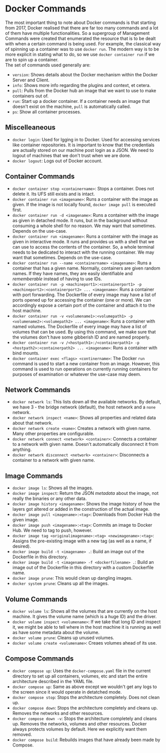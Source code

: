 # Docker Commands

The most important thing to note about Docker commands is that starting from 2017, Docker realised that there are far too many commands and a lot of them have multiple functionalities. So a supergroup of Management Commands were created that enumerated the resource that is to be dealt with when a certain command is being used. For example, the classical way of spinning up a container was to use `docker run`. The modern way is to be more explicit in stating what to do, so we use `docker container run` if we are to spin up a container. <br />
The set of commands used generally are:
- `version`: Shows details about the Docker mechanism within the Docker Server and Client.
- `info`: Shows more info regarding the plugins and context, et cetera. 
- `pull`: Pulls from the Docker hub an image that we want to use to make containers out of.
- `run`: Start up a docker container. If a container needs an image that doesn't exist on the machine, `pull` is automatically called.
- `ps`: Show all container processes.


## Miscelleaneous

- `docker login`: Used for lgging in to Docker. Used for accessing services like container repositories. It is important to know that the credentials are actually stored on our machine post login as a JSON. We need to logout of machines that we don't trust when we are done.
- `docker logout`: Logs out of Docker account.


## Container Commands

- `docker container stop <containername>`: Stops a container. Does not delete it. Its UFS still exists and is intact.
- `docker container run <imagename>`: Runs a container with the image as given. If the image is not locally found, `docker image pull` is executed first.
- `docker container run -d <imagename>`: Runs a container with the image as given in detached mode. It runs, but in the background without consuming a whole shell for no reason. We may want that sometimes. Depends on the use-case.
- `docker container run <imagename>`: Runs a container with the image as given in interactive mode. It runs and provides us with a shell that we can use to access the contents of the container. So, a whole terminal needs to be dedicated to interact with the running container. We may want that sometimes. Depends on the use-case.
- `docker container run --name <containername> <imagename>`: Runs a container that has a given name. Normally, containers are given random names. If they have names, they are easily identifiable and *rememberable* instead of having to use IDs.
- `docker container run -p <machineport1>:<containerport1> -p <machineport2>:<containerport2> ... <imagename>`: Runs a container with port forwarding. The Dockerfile of every image may have a list of ports opened up for accessing the container (one or more). We can accordingly expose a certain port of the container and attach it to the host machine.
- `docker container run -v <volumename1>:<volumepath1> -p <volumename2>:<volumepath2> ... <imagename>`: Runs a container with named volumes. The Dockerfile of every image may have a list of volumes that can be used. By using this command, we make sure that the volumes don't have some gibberish ID and are named properly.
- `docker container run -v /<hostpath1>:/<containerpath1> -p <hostpath2>:<containerpath2> ... <imagename>`: Runs a container with bind mounts. 
- `docker container exec <flags> <continername>`: The Docker `run` command is used to start a new container from an image. However, this command is used to run operations on currently running containers for purposes of examination or whatever the use-case may deem.


## Network Commands

- `docker network ls`: This lists down all the available networks. By default, we have 3 - the bridge network (default), the host network and a `none` network.
- `docker network inspect <name>`: Shows all properties and related data about that network.
- `docker network create <name>`: Creates a network with given name. Many other properties are configurable.
- `docker network connect <network> <container>`: Connects a container to a network with given name. Doesn't automatically disconnect it from anything.
- `docker network disconnect <network> <container>`: Disconnects a container to a network with given name. 


## Image Commands

- `docker image ls`: Shows all the images.
- `docker image inspect`: Return the JSON *metadata* about the image, not really the binaries or any other data.
- `docker image history <imagename>`: Shows the image history of how the layers got altered or added in the construction of the actual image.
- `docker image pull <imagename>:<tag>`: Downloads from Docker Hub the given image.
- `docker image push <imagename>:<tag>`: Commits an image to Docker Hub. We need to tag to push, however.
- `docker image tag <originalimagename>:<tag> <newimagename>:<tag>`: Assigns the pre-existing image with a new tag (as well as a name, if desired).
- `docker image build -t <imagename> .`: Build an image out of the Dockerfile in this directory.
- `docker image build -t <imagename> -f <dockerfilename> .`: Build an image out of the Dockerfile in this directory with a custom Dockerfile name.
- `docker image prune`: This would clean up dangling images.
- `docker system prune`: Cleans up all the images.


## Volume Commands

- `docker volume ls`: Shows all the volumes that are currently on the host machine. It gives the volume name (which is a huge ID) and the driver.
- `docker volume inspect <volumename>`: If we take that long ID and inspect it, we might be able to tell where in the host machine it is running as well as have some metadata about the volume.
- `docker volume prune`: Cleans up unused volumes.
- `docker volume create <volumename>`: Creaes volumes ahead of its use.


## Compose Commands

- `docker compose up`: Uses the `docker-compose.yaml` file in the current directory to set up all containers, volumes, etc and start the entire architecture described in the YAML file.
- `docker compose up`: Same as above except we wouldn't get any logs to the screen since it would operate in detatched mode.
- `docker compose stop`: Stops the architecture completely. Does not clean up.
- `docker compose down`: Stops the architecture completely and cleans up. Removes the networks and other resources.
- `docker compose down -v`: Stops the architecture completely and cleans up. Removes the networks, volumes and other resources. Docker always protects volumes by default. Here we explicitly want them removed.
- `docker compose build`: Rebuilds images that have already been made by Compose.
